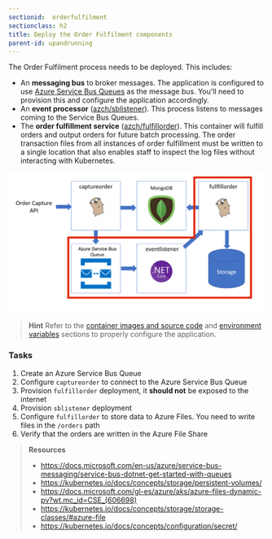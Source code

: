 ```yaml
---
sectionid:  orderfulfilment
sectionclass: h2
title: Deploy the Order Fulfilment components
parent-id: upandrunning
---
```


The Order Fulfilment process needs to be deployed. This includes:

* An **messaging bus** to broker messages. The application is configured to use [Azure Service Bus Queues](https://docs.microsoft.com/en-us/azure/service-bus-messaging/service-bus-queues-topics-subscriptions) as the message bus. You'll need to provision this and configure the application accordingly.
* An **event processor** ([azch/sblistener](https://hub.docker.com/r/azch/sblistener/)). This process listens to messages coming to the Service Bus Queues.
* The **order fulfillment service** ([azch/fulfillorder](https://hub.docker.com/r/azch/fulfillorder/)). This container will fulfill orders and output orders for future batch processing. The order transaction files from all instances of order fulfillment must be written to a single location that also enables staff to inspect the log files without interacting with Kubernetes.

![Application components](/media/fulfillorder.png)

> **Hint** Refer to the [container images and source code](#container-images-and-source-code) and [environment variables](#environment-variables) sections to properly configure the application.

### Tasks

1. Create an Azure Service Bus Queue
1. Configure `captureorder` to connect to the Azure Service Bus Queue
1. Provision `fulfillorder` deployment, it **should not** be exposed to the internet
1. Provision `sblistener` deployment
1. Configure `fulfillorder` to store data to Azure Files. You need to write files in the `/orders` path
1. Verify that the orders are written in the Azure File Share

> **Resources**
> * <https://docs.microsoft.com/en-us/azure/service-bus-messaging/service-bus-dotnet-get-started-with-queues>
> * <https://kubernetes.io/docs/concepts/storage/persistent-volumes/>
> * <https://docs.microsoft.com/gl-es/azure/aks/azure-files-dynamic-pv?wt.mc_id=CSE_(606698)>
> * <https://kubernetes.io/docs/concepts/storage/storage-classes/#azure-file>
> * <https://kubernetes.io/docs/concepts/configuration/secret/>
